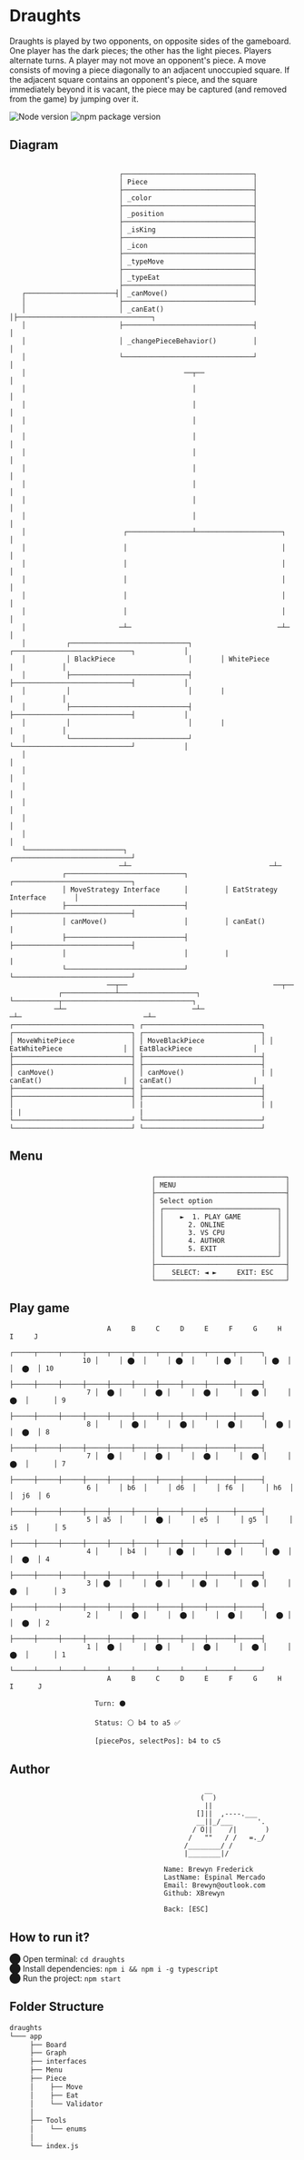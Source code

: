 # Draughts

Draughts is played by two opponents, on opposite sides of the gameboard. One player has the dark pieces; the other has the light pieces. 
Players alternate turns. A player may not move an opponent's piece. A move consists of moving a piece diagonally to an adjacent unoccupied square. 
If the adjacent square contains an opponent's piece, and the square immediately beyond it is vacant, the piece may be captured (and removed from the game) by jumping over it.

 ![Node version](https://img.shields.io/badge/Node%20version->=v17.3.1-green)
 ![npm package version](https://img.shields.io/badge/npm%20package->=v8.3.0-green)

## Diagram
```

                           ┌────────────────────────────────┐
                           │ Piece                          │
                           ├────────────────────────────────┤
                           │ _color                         │
                           ├────────────────────────────────┤
                           │ _position                      │
                           ├────────────────────────────────┤
                           │ _isKing                        │
                           ├────────────────────────────────┤
                           │ _icon                          │
                           ├────────────────────────────────┤
                           │ _typeMove                      │
                           ├────────────────────────────────┤
                           │ _typeEat                       │
                           ├────────────────────────────────┤
   ┌──────────────────────┤│ _canMove()                     │
   │                       ├────────────────────────────────┤
   │                       │ _canEat()                      │├─────────────────────────────────┐
   │                       ├────────────────────────────────┤                                  │
   │                       │ _changePieceBehavior()         │                                  │
   │                       └────────────────────────────────┘                                  │
   │                                       ──┬──                                               │
   │                                         │                                                 │
   │                                         │                                                 │
   │                                         │                                                 │
   │                                         │                                                 │
   │                                         │                                                 │
   │                                         │                                                 │
   │                                         │                                                 │
   │                                         │                                                 │
   │                                         │                                                 │
   │                        ┌────────────────┴─────────────────────┐                           │
   │                        │                                      │                           │
   │                        │                                      │                           │
   │                        │                                      │                           │
   │                        │                                      │                           │
   │                        │                                      │                           │
   │                       ─┴─                                    ─┴─                          │
   │          ┌─────────────────────────────┐       ┌─────────────────────────────┐            │
   │          │ BlackPiece                  │       │ WhitePiece                  |            │
   │          ├─────────────────────────────┤       ├─────────────────────────────┤            │
   │          │                             │       |                             |            │
   │          ├─────────────────────────────┤       ├─────────────────────────────┤            │
   │          │                             │       |                             |            │
   │          └─────────────────────────────┘       └─────────────────────────────┘            │
   │                                                                                           │
   │                                                                                           │
   │                                                                                           │
   │                                                                                           │
   │                                                                                           │
   │                                                                                           │
   └────────────────────────┐                                    ┌─────────────────────────────┘
                           ─┴─                                  ─┴─                 
             ┌─────────────────────────────┐         ┌─────────────────────────────┐
             │ MoveStrategy Interface      │         │ EatStrategy Interface       │
             ├─────────────────────────────┤         ├─────────────────────────────┤
             │ canMove()                   │         │ canEat()                    |
             ├─────────────────────────────┤         ├─────────────────────────────┤
             │                             │         |                             |
             └─────────────────────────────┘         └─────────────────────────────┘
                        ──┬──                                    ──┬──
            ┌─────────────┴───────────────────┐                    └───────────┬────────────────────────────────┐
           ─┴─                               ─┴─                              ─┴─                              ─┴─
┌─────────────────────────────┐ ┌─────────────────────────────┐ ┌─────────────────────────────┐ ┌─────────────────────────────┐
│ MoveWhitePiece              │ │ MoveBlackPiece              │ │ EatWhitePiece               │ │ EatBlackPiece               │
├─────────────────────────────┤ ├─────────────────────────────┤ ├─────────────────────────────┤ ├─────────────────────────────┤
│ canMove()                   │ │ canMove()                   | │ canEat()                    | │ canEat()                    |
├─────────────────────────────┤ ├─────────────────────────────┤ ├─────────────────────────────┤ ├─────────────────────────────┤
│                             │ |                             | |                             | |                             |
└─────────────────────────────┘ └─────────────────────────────┘ └─────────────────────────────┘ └─────────────────────────────┘

```
## Menu

                                       ┌────────────────────────────────┐
                                       │ MENU                           │
                                       ├────────────────────────────────┤
                                       │ Select option                  │
                                       │ ┌────────────────────────────┐ │
                                       │ │    ►  1. PLAY GAME         │ │
                                       │ │      2. ONLINE             │ │
                                       │ │      3. VS CPU             │ │
                                       │ │      4. AUTHOR             │ │
                                       │ │      5. EXIT               │ │           
                                       │ └────────────────────────────┘ │
                                       ├────────────────────────────────┤
                                       │    SELECT: ◄ ►     EXIT: ESC   │
                                       └────────────────────────────────┘


## Play game

                            A     B     C     D     E     F     G     H      I     J
                         ┌─────┬─────┬─────┬─────┬─────┬─────┬─────┬─────┬──────┬──────┐
                      10 │     │ ⬤  │     │ ⬤  │     │ ⬤  │     │ ⬤  │      │  ⬤  │ 10
                         ├─────┼─────┼─────┼─────┼─────┼─────┼─────┼─────┼──────┼──────┤
                       7 │  ⬤ │     │  ⬤ │     │  ⬤ │     │  ⬤ │     │  ⬤  │      │ 9
                         ├─────┼─────┼─────┼─────┼─────┼─────┼─────┼─────┼──────┼──────┤
                       8 │     │  ⬤ │     │  ⬤ │     │  ⬤ │     │  ⬤ │      │  ⬤  │ 8
                         ├─────┼─────┼─────┼─────┼─────┼─────┼─────┼─────┼──────┼──────┤
                       7 │  ⬤ │     │  ⬤ │     │  ⬤ │     │  ⬤ │     │  ⬤  │      │ 7
                         ├─────┼─────┼─────┼─────┼─────┼─────┼─────┼─────┼──────┼──────┤
                       6 │     │ b6  │     │ d6  │     │ f6  │     │ h6  │      │  j6  │ 6 
                         ├─────┼─────┼─────┼─────┼─────┼─────┼─────┼─────┼──────┼──────┤
                       5 │ a5  │     │  ⬤ │     │ e5  │     │ g5  │     │  i5  │      │ 5
                         ├─────┼─────┼─────┼─────┼─────┼─────┼─────┼─────┼──────┼──────┤
                       4 │     │ b4  │     │ ⬤  │     │ ⬤  │     │ ⬤  │      │  ⬤  │ 4
                         ├─────┼─────┼─────┼─────┼─────┼─────┼─────┼─────┼──────┼──────┤
                       3 │ ⬤  │     │  ⬤ │     │ ⬤  │     │  ⬤ │     │  ⬤  │      │ 3
                         ├─────┼─────┼─────┼─────┼─────┼─────┼─────┼─────┼──────┼──────┤
                       2 │     │  ⬤ │     │  ⬤ │     │  ⬤ │     │  ⬤ │      │  ⬤  │ 2
                         ├─────┼─────┼─────┼─────┼─────┼─────┼─────┼─────┼──────┼──────┤
                       1 │  ⬤ │     │  ⬤ │     │  ⬤ │     │  ⬤ │     │  ⬤  │      │ 1
                         └─────┴─────┴─────┴─────┴─────┴─────┴─────┴─────┴──────┴──────┘
                            A     B     C     D     E     F     G     H      I      J

                         Turn: ⚫

                         Status: ⚪ b4 to a5 ✅

                         [piecePos, selectPos]: b4 to c5
                               
 ## Author
                                        
                                                    __ 
                                                   (  )
                                                    ||
                                                  []||  ,----.___
                                                  __||_/___      '.
                                                 / O||    /|       )
                                                /   ""   / /   =._/
                                               /________/ /
                                               |________|/

                                          Name: Brewyn Frederick
                                          LastName: Espinal Mercado
                                          Email: Brewyn@outlook.com
                                          Github: XBrewyn

                                          Back: [ESC]
                                          
                                   
 ## How to run it?
⬤ Open terminal: `cd draughts` <br/>
⬤ Install dependencies: `npm i && npm i -g typescript` <br/>
⬤ Run the project: `npm start`

                                       
## Folder Structure

  ```bash
  draughts
  └─── app
       ├── Board
       ├── Graph
       ├── interfaces
       ├── Menu
       ├── Piece
       │    ├── Move
       │    ├── Eat
       │    └── Validator
       │
       ├── Tools
       │    └── enums
       │
       └── index.js
   ```
